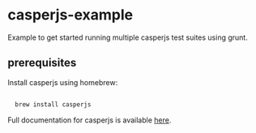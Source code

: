 # casperjs-example

Example to get started running multiple casperjs test suites using grunt.

## prerequisites

Install casperjs using homebrew:

```bash

  brew install casperjs

```


Full documentation for casperjs is available [here](http://casperjs.org/).

